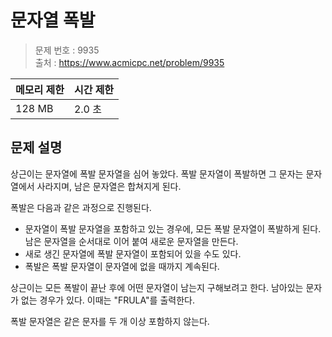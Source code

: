 # 문자열 폭발

> 문제 번호 : 9935  
> 출처 : https://www.acmicpc.net/problem/9935

| 메모리 제한 | 시간 제한 |
|--------|-------|
| 128 MB | 2.0 초 |

## 문제 설명

<p>상근이는 문자열에 폭발 문자열을 심어 놓았다. 폭발 문자열이 폭발하면 그 문자는 문자열에서 사라지며, 남은 문자열은 합쳐지게 된다.</p>
<p>폭발은 다음과 같은 과정으로 진행된다.</p>
<ul>
 <li>문자열이 폭발 문자열을 포함하고 있는 경우에, 모든 폭발 문자열이 폭발하게 된다. 남은 문자열을 순서대로 이어 붙여 새로운 문자열을 만든다.</li>
 <li>새로 생긴 문자열에 폭발 문자열이 포함되어 있을 수도 있다.</li>
 <li>폭발은 폭발 문자열이 문자열에 없을 때까지 계속된다.</li>
</ul>
<p>상근이는 모든 폭발이 끝난 후에 어떤 문자열이 남는지 구해보려고 한다. 남아있는 문자가 없는 경우가 있다. 이때는 "FRULA"를 출력한다.</p>
<p>폭발 문자열은 같은 문자를 두 개 이상 포함하지 않는다.</p>

